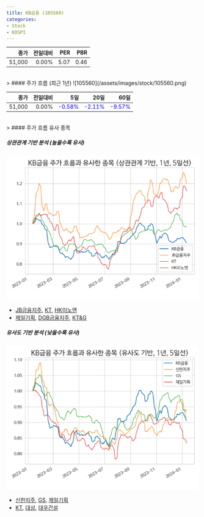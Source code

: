 ```yaml
---
title: KB금융 (105560)
categories:
- Stock
- KOSPI
---
```


|종가|전일대비|PER|PBR|
|---:|-------:|--:|---:|
|51,000|0.00%|5.07|0.46|

<!-- more -->
<br>
> #### 주가 흐름 (최근 1년)
![105560](/assets/images/stock/105560.png)

|종가|전일대비|5일|20일|60일|
|---:|-------:|--:|---:|---:|
|51,000|0.00%|<span style="color: blue">-0.58%</span>|<span style="color: blue">-2.11%</span>|<span style="color: blue">-9.57%</span>|

<br>
> #### 주가 흐름 유사 종목

##### 상관관계 기반 분석 (높을수록 유사)
![105560](/assets/images/stock/105560_corr.png)
- [JB금융지주](/175330/), [KT](/030200/), [HK이노엔](/195940/)
- [제일기획](/030000/), [DGB금융지주](/139130/), [KT&G](/033780/)

##### 유사도 기반 분석 (낮을수록 유사)	
![105560](/assets/images/stock/105560_sim.png)
- [신한지주](/055550/), [GS](/078930/), [제일기획](/030000/)
- [KT](/030200/), [대상](/001680/), [대우건설](/047040/)